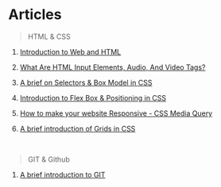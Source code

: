# Articles

> HTML & CSS

1. [Introduction to Web and HTML](https://mridul.hashnode.dev/introduction-to-web-and-html)

2. [What Are HTML Input Elements, Audio, And Video Tags?](https://mridul.hashnode.dev/what-are-html-input-elements-audio-and-video-tags)

3. [A brief on Selectors & Box Model in CSS]()

4. [Introduction to Flex Box & Positioning in CSS]()

5. [How to make your website Responsive - CSS Media Query]()

6. [A brief introduction of Grids in CSS]()

</br>

> GIT & Github

1. [A brief introduction to GIT]()
